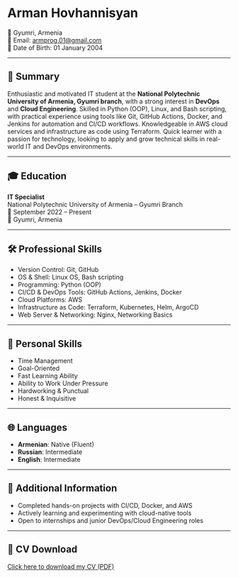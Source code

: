 # Arman Hovhannisyan

📍 Gyumri, Armenia  
📧 Email: armprog.01@gmail.com  
📅 Date of Birth: 01 January 2004

---

## 🧠 Summary

Enthusiastic and motivated IT student at the **National Polytechnic University of Armenia, Gyumri branch**, with a strong interest in **DevOps** and **Cloud Engineering**. Skilled in Python (OOP), Linux, and Bash scripting, with practical experience using tools like Git, GitHub Actions, Docker, and Jenkins for automation and CI/CD workflows. Knowledgeable in AWS cloud services and infrastructure as code using Terraform. Quick learner with a passion for technology, looking to apply and grow technical skills in real-world IT and DevOps environments.

---

## 🎓 Education

**IT Specialist**  
National Polytechnic University of Armenia – Gyumri Branch  
📅 September 2022 – Present  
📍 Gyumri, Armenia

---

## 🛠️ Professional Skills

- Version Control: Git, GitHub  
- OS & Shell: Linux OS, Bash scripting  
- Programming: Python (OOP)  
- CI/CD & DevOps Tools: GitHub Actions, Jenkins, Docker  
- Cloud Platforms: AWS  
- Infrastructure as Code: Terraform, Kubernetes, Helm, ArgoCD  
- Web Server & Networking: Nginx, Networking Basics

---

## 🧩 Personal Skills

- Time Management  
- Goal-Oriented  
- Fast Learning Ability  
- Ability to Work Under Pressure  
- Hardworking & Punctual  
- Honest & Inquisitive

---

## 🌐 Languages

- **Armenian**: Native (Fluent)  
- **Russian**: Intermediate  
- **English**: Intermediate

---

## 📌 Additional Information

- Completed hands-on projects with CI/CD, Docker, and AWS  
- Actively learning and experimenting with cloud-native tools  
- Open to internships and junior DevOps/Cloud Engineering roles

---

## 📁 CV Download

[Click here to download my CV (PDF)](./cv.pdf)
